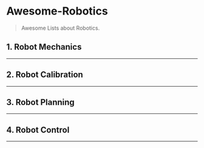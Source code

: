 # Awesome-Robotics

> Awesome Lists about Robotics.

## 1. Robot Mechanics

---

## 2. Robot Calibration

---

## 3. Robot Planning

---

## 4. Robot Control

---
